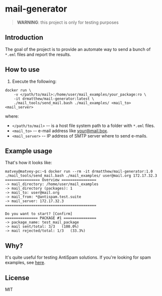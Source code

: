 # mail-generator
> **WARNING**: this project is only for testing purposes

## Introduction
The goal of the project is to provide an automate way to send a bunch of `*.eml` files and report the results.


## How to use
1. Execute the following:
```
docker run \
    -v </path/to/mail>:/home/user/mail_examples/your_package:ro \
    -it drmatthew/mail-generator:latest \
    ./mail_tools/send_mail.bash ./mail_examples/ <mail_to> <mail_server>
```

where:
- `</path/to/mail>` -- is a host file system path to a folder with `*.eml` files.
- `<mail_to>` -- e-mail address like your@mail.box.
- `<mail_server>` -- IP address of SMTP server where to send e-mails.


## Example usage

That's how it looks like:
```
matvey@matvey-pc:~$ docker run --rm -it drmatthew/mail-generator:1.0 ./mail_tools/send_mail.bash ./mail_examples/ user@mail.org 172.17.32.3 
================ Overview ================
-> mail_directory: /home/user/mail_examples
-> mail_directory (packages): 1
-> mail_to: user@mail.org
-> mail_from: *@antispam.test.suite
-> mail_server: 172.17.32.3
==========================================

Do you want to start? [Confirm]
=============== PACKAGE #1 ===============
-> package_name: test_mail_package
-> mail sent/total: 3/3   (100.0%)
-> mail rejected/total: 1/3   (33.3%)
```

## Why?

It's quite useful for testing AntiSpam solutions.
If you're looking for spam examples, see [here](http://untroubled.org/spam/).

## License
MIT